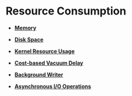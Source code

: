 # Resource Consumption<a name="EN-US_TOPIC_0289900295"></a>

-   **[Memory](memory-35.md)**  

-   **[Disk Space](disk-space.md)**  

-   **[Kernel Resource Usage](kernel-resource-usage.md)**  

-   **[Cost-based Vacuum Delay](cost-based-vacuum-delay.md)**  

-   **[Background Writer](background-writer.md)**  

-   **[Asynchronous I/O Operations](asynchronous-i-o-operations.md)**  


